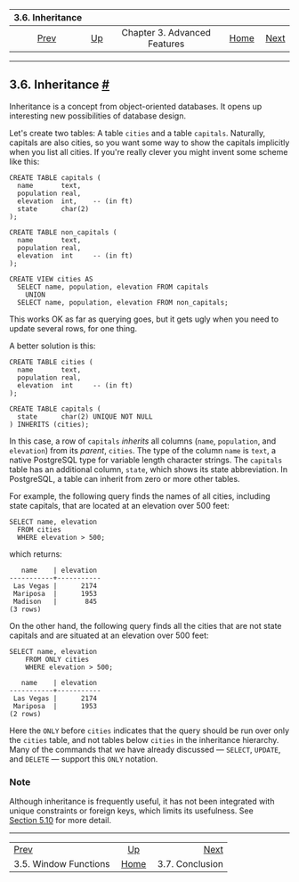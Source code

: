 <!--?xml version="1.0" encoding="UTF-8" standalone="no"?-->

|                    3.6. Inheritance                   |                                                             |                              |                                                       |                                                     |
| :---------------------------------------------------: | :---------------------------------------------------------- | :--------------------------: | ----------------------------------------------------: | --------------------------------------------------: |
| [Prev](tutorial-window.html "3.5. Window Functions")  | [Up](tutorial-advanced.html "Chapter 3. Advanced Features") | Chapter 3. Advanced Features | [Home](index.html "PostgreSQL 17devel Documentation") |  [Next](tutorial-conclusion.html "3.7. Conclusion") |

***

## 3.6. Inheritance [#](#TUTORIAL-INHERITANCE)

[]()

Inheritance is a concept from object-oriented databases. It opens up interesting new possibilities of database design.

Let's create two tables: A table `cities` and a table `capitals`. Naturally, capitals are also cities, so you want some way to show the capitals implicitly when you list all cities. If you're really clever you might invent some scheme like this:

    CREATE TABLE capitals (
      name       text,
      population real,
      elevation  int,    -- (in ft)
      state      char(2)
    );

    CREATE TABLE non_capitals (
      name       text,
      population real,
      elevation  int     -- (in ft)
    );

    CREATE VIEW cities AS
      SELECT name, population, elevation FROM capitals
        UNION
      SELECT name, population, elevation FROM non_capitals;

This works OK as far as querying goes, but it gets ugly when you need to update several rows, for one thing.

A better solution is this:

    CREATE TABLE cities (
      name       text,
      population real,
      elevation  int     -- (in ft)
    );

    CREATE TABLE capitals (
      state      char(2) UNIQUE NOT NULL
    ) INHERITS (cities);

In this case, a row of `capitals` *inherits* all columns (`name`, `population`, and `elevation`) from its *parent*, `cities`. The type of the column `name` is `text`, a native PostgreSQL type for variable length character strings. The `capitals` table has an additional column, `state`, which shows its state abbreviation. In PostgreSQL, a table can inherit from zero or more other tables.

For example, the following query finds the names of all cities, including state capitals, that are located at an elevation over 500 feet:

    SELECT name, elevation
      FROM cities
      WHERE elevation > 500;

which returns:

       name    | elevation
    -----------+-----------
     Las Vegas |      2174
     Mariposa  |      1953
     Madison   |       845
    (3 rows)

On the other hand, the following query finds all the cities that are not state capitals and are situated at an elevation over 500 feet:

    SELECT name, elevation
        FROM ONLY cities
        WHERE elevation > 500;

<!---->

       name    | elevation
    -----------+-----------
     Las Vegas |      2174
     Mariposa  |      1953
    (2 rows)

Here the `ONLY` before `cities` indicates that the query should be run over only the `cities` table, and not tables below `cities` in the inheritance hierarchy. Many of the commands that we have already discussed — `SELECT`, `UPDATE`, and `DELETE` — support this `ONLY` notation.

### Note

Although inheritance is frequently useful, it has not been integrated with unique constraints or foreign keys, which limits its usefulness. See [Section 5.10](ddl-inherit.html "5.10. Inheritance") for more detail.

***

|                                                       |                                                             |                                                     |
| :---------------------------------------------------- | :---------------------------------------------------------: | --------------------------------------------------: |
| [Prev](tutorial-window.html "3.5. Window Functions")  | [Up](tutorial-advanced.html "Chapter 3. Advanced Features") |  [Next](tutorial-conclusion.html "3.7. Conclusion") |
| 3.5. Window Functions                                 |    [Home](index.html "PostgreSQL 17devel Documentation")    |                                     3.7. Conclusion |
